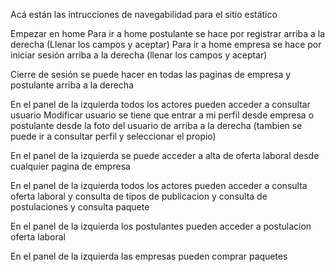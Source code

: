 Acá están las intrucciones de navegabilidad para el sitio estático

Empezar en home
Para ir a home postulante se hace por registrar arriba a la derecha (Llenar los campos y aceptar)
Para ir a home empresa se hace por iniciar sesión arriba a la derecha (llenar los campos y aceptar)

Cierre de sesión se puede hacer en todas las paginas de empresa y postulante arriba a la derecha

En el panel de la izquierda todos los actores pueden acceder a consultar usuario
Modificar usuario se tiene que entrar a mi perfil desde empresa o postulante desde la foto del usuario de arriba a la derecha (tambien se puede ir a consultar perfil y seleccionar el propio)

En el panel de la izquierda se puede acceder a alta de oferta laboral desde cualquier pagina de empresa

En el panel de la izquierda todos los actores pueden acceder a consulta oferta laboral y consulta de tipos de publicacion y consulta de postulaciones y consulta paquete

En el panel de la izquierda los postulantes pueden acceder a postulacion oferta laboral

En el panel de la izquierda las empresas pueden comprar paquetes